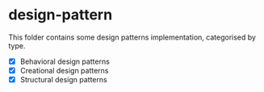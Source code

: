 design-pattern
==========================

This folder contains some design patterns implementation, categorised by type.

- [x] Behavioral design patterns
- [x] Creational design patterns
- [x] Structural design patterns
